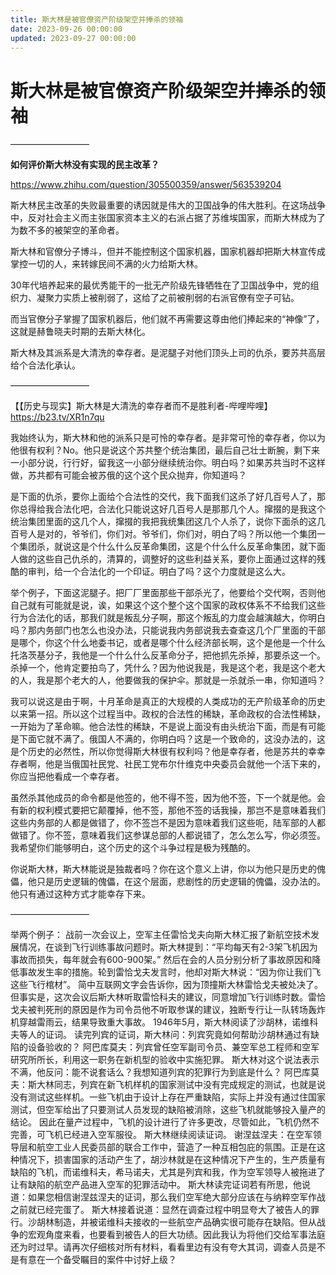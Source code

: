```yaml
---
title: 斯大林是被官僚资产阶级架空并捧杀的领袖
date: 2023-09-26 00:00:00
updated: 2023-09-27 00:00:00
---
```



# 斯大林是被官僚资产阶级架空并捧杀的领袖

—————————



**如何评价斯大林没有实现的民主改革？**

https://www.zhihu.com/question/305500359/answer/563539204

斯大林民主改革的失败最重要的诱因就是伟大的卫国战争的伟大胜利。在这场战争中，反对社会主义而主张国家资本主义的右派占据了苏维埃国家，而斯大林成为了为数不多的被架空的革命者。

斯大林和官僚分子博斗，但并不能控制这个国家机器，国家机器却把斯大林宣传成掌控一切的人，来转嫁民间不满的火力给斯大林。

30年代培养起来的最优秀能干的一批无产阶级先锋牺牲在了卫国战争中，党的组织力、凝聚力实质上被削弱了，这给了之前被削弱的右派官僚有空子可钻。

而当官僚分子掌握了国家机器后，他们就不再需要这尊由他们捧起来的“神像”了，这就是赫鲁晓夫时期的去斯大林化。

斯大林及其派系是大清洗的幸存者。是泥腿子对他们顶头上司的仇杀，要苏共高层给个合法化承认。

—————————

【【历史与现实】斯大林是大清洗的幸存者而不是胜利者-哔哩哔哩】 https://b23.tv/XR1n7qu

我始终认为，斯大林和他的派系只是可怜的幸存者。是非常可怜的幸存者，你以为他很有权利？No。他只是说这个苏共整个统治集团，最后自己壮士断腕，剩下来一小部分说，行行好，留我这一小部分继续统治你。明白吗？如果苏共当时不这样做，苏共都有可能会被苏俄的这个这个民众抛弃，你知道吗？

是下面的仇杀，要你上面给个合法性的交代，我下面我们这杀了好几百号人了，那你总得给我合法化吧，合法化只能说这好几百号人是那那几个人。撺掇的是我这个统治集团里面的这几个人，撺掇的我把我统集团这几个人杀了，说你下面杀的这几百号人是对的，爷爷们，你们对。爷爷们，你们对，明白了吗？所以他一个集团一个集团杀，就说这是个什么什么反革命集团，这是个什么什么反革命集团，就下面人做的这些自己仇杀的，清算的，调整好的这些利益关系，要你上面通过这样的残酷的审判，给一个合法化的一个印证。明白了吗？这个力度就是这么大。

举个例子，下面这泥腿子。把厂厂里面那些干部杀光了，他要给个交代啊，否则他自己就有可能就是说，诶，如果这个这个整个这个国家的政权体系不不给我们这些行为合法化的话，那我们就是叛乱分子啊，那这个叛乱的力度会越演越大，你明白吗？那内务部门也怎么也没办法，只能说我内务部说我去查查这几个厂里面的干部是哪个，你这个什么地委书记，或者是哪个什么经济部长啊，这个是他是一个什么托洛茨基分子，我他是一个什么什么反革命分子，把他抓先杀掉，那要杀这一个。杀掉一个，他肯定要拍鸟了，凭什么？因为他说我是，我是这个老，我是这个老大的人，我是那个老大的人，他要做我的保护伞。那就是一杀就杀一串，你知道吗？

我可以说这是由于啊，十月革命是真正的大规模的人类成功的无产阶级革命的历史以来第一招。所以这个过程当中。政权的合法性的稀缺，革命政权的合法性稀缺，一开始为了革命嘛。他合法性的稀缺，不是说上面没有由头统治下面，而是有可能是下面它就不满了。俄国人不满的，你明白吗？这是一个致命的，这没办法的，这是个历史的必然性，所以你觉得斯大林很有权利吗？他是幸存者，他是苏共的幸幸存者啊，他是当俄国社民党、社民工党布尔什维克中央委员会就他一个活下来的，你应当把他看成一个幸存者。

虽然杀其他成员的命令都是他签的，他不得不签，因为他不签，下一个就是他。会有新的权利模式要把它颠覆掉，他不签，那他不签的话我操，那岂不是意味着我们这些内务部的人都是做错了，你不签岂不是因为意味着我们这些呃，陆军部的人都做错了。你不签，意味着我们这参谋总部的人都说错了，怎么怎么写，你必须签。我希望你们能够明白，这个历史的这个斗争过程是极为残酷的。

你说斯大林，斯大林能说是独裁者吗？你在这个意义上讲，你以为他只是历史的傀儡，他只是历史逻辑的傀儡，在这个层面，悲剧性的历史逻辑的傀儡，没办法的。他只有通过这种方式才能幸存下来。

—————————

举两个例子：
战前一次会议上，空军主任雷恰戈夫向斯大林汇报了新航空技术发展情况，在谈到飞行训练事故问题时。斯大林提到：“平均每天有2-3架飞机因为事故而损失，每年就会有600-900架。”
然后在会的人员分别分析了事故原因和降低事故发生率的措施。轮到雷恰戈夫发言时，他却对斯大林说：“因为你让我们飞这些飞行棺材”。
简中互联网文字会告诉你，因为顶撞斯大林雷恰戈夫被处决了。但事实是，这次会议后斯大林听取雷恰科夫的建议，同意增加飞行训练时数。雷恰戈夫被判死刑的原因是作为司令员他不听取参谋的建议，独断专行让一队转场轰炸机穿越雷雨云，结果导致重大事故。
1946年5月，斯大林阅读了沙胡林，诺维科夫等人的证词。
读完列宾的证词，斯大林问：列宾究竟如何帮助沙胡林通过有缺陷的设备验收的？
阿巴库莫夫：列宾曾任空军副司令员、兼空军总工程师和空军研究所所长，利用这一职务在新机型的验收中实施犯罪。
斯大林对这个说法表示不满，他反问：能不说套话么？我想知道列宾的犯罪行为到底是什么？
阿巴库莫夫：斯大林同志，列宾在新飞机样机的国家测试中没有完成规定的测试，也就是说没有测试这些样机。一些飞机由于设计上存在严重缺陷，实际上并没有通过住国家测试，但空军给出了只要测试人员发现的缺陷被消除，这些飞机就能够投入量产的结论。
因此在量产过程中，飞机的设计进行了许多更改，尽管如此，飞机仍然不完善，可飞机已经进入空军服役。
斯大林继续阅读证词。
谢涅兹涅夫：在空军领导层和航空工业人民委员部的联合工作中，营造了一种互相包庇的氛围。正是在这种情况下，损害国家的活动产生了，胡沙林就是在这种情况下产生的，生产质量有缺陷的飞机，而诺维科夫，希马诺夫，尤其是列宾和我，作为空军领导人被拖进了让有缺陷的航空产品进入空军的犯罪活动中。
斯大林读完证词若有所思，他说道：如果您相信谢涅兹涅夫的证词，那么我们空军绝大部分应该在与纳粹空军作战之前就已经完蛋了。
斯大林接着说道：显然在调查过程中明显夸大了被告人的罪行。沙胡林制造，并被诺维科夫接收的一些航空产品确实很可能存在缺陷。但从战争的宏观角度来看，也要看到被告人的巨大功绩。因此我认为将他们交给军事法庭还为时过早。请再次仔细核对所有材料，看看里边有没有夸大其词，调查人员是不是有意在一个备受瞩目的案件中讨好上级？

